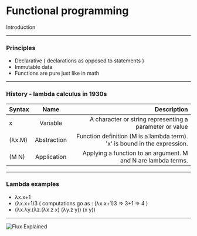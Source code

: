 # Functional programming

Introduction

---

### Principles

- Declarative ( declarations as opposed to statements )
- Immutable data
- Functions are pure just like in math


---

### History - lambda calculus in 1930s


| Syntax        | Name           | Description  |
| ------------- |:--------------:| ------------:|
| x             |	Variable     |	A character or string representing a parameter or value |
| (λx.M)        |	Abstraction  |	Function definition (M is a lambda term). 'x' is bound in the expression. |
| (M N)	        | Application    |	Applying a function to an argument. M and N are lambda terms. |

---

### Lambda examples

- λx.x+1
- (λx.x+1)3 ( computations go as : (λx.x+1)3 ⇒ 3+1 ⇒ 4 )
- (λx.λy.(λz.(λx.z x) (λy.z y)) (x y))

---

![Flux Explained](https://facebook.github.io/flux/img/flux-simple-f8-diagram-explained-1300w.png)
